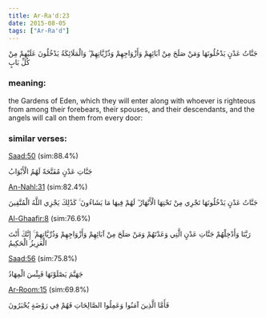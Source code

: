 ```yaml
---
title: Ar-Ra'd:23
date: 2015-08-05
tags: ["Ar-Ra'd"]
---
```

جَنَّاتُ عَدْنٍ يَدْخُلُونَهَا وَمَنْ صَلَحَ مِنْ آبَائِهِمْ وَأَزْوَاجِهِمْ وَذُرِّيَّاتِهِمْ ۖ وَالْمَلَائِكَةُ يَدْخُلُونَ عَلَيْهِمْ مِنْ كُلِّ بَابٍ
### meaning: 
the Gardens of Eden, which they will enter along with whoever is righteous from among their forebears, their spouses, and their descendants, and the angels will call on them from every door:
### similar verses: 

[Saad:50](/38/50) (sim:88.4%)

جَنَّاتِ عَدْنٍ مُفَتَّحَةً لَهُمُ الْأَبْوَابُ

[An-Nahl:31](/16/31) (sim:82.4%)

جَنَّاتُ عَدْنٍ يَدْخُلُونَهَا تَجْرِي مِنْ تَحْتِهَا الْأَنْهَارُ ۖ لَهُمْ فِيهَا مَا يَشَاءُونَ ۚ كَذَٰلِكَ يَجْزِي اللَّهُ الْمُتَّقِينَ

[Al-Ghaafir:8](/40/8) (sim:76.6%)

رَبَّنَا وَأَدْخِلْهُمْ جَنَّاتِ عَدْنٍ الَّتِي وَعَدْتَهُمْ وَمَنْ صَلَحَ مِنْ آبَائِهِمْ وَأَزْوَاجِهِمْ وَذُرِّيَّاتِهِمْ ۚ إِنَّكَ أَنْتَ الْعَزِيزُ الْحَكِيمُ

[Saad:56](/38/56) (sim:75.8%)

جَهَنَّمَ يَصْلَوْنَهَا فَبِئْسَ الْمِهَادُ

[Ar-Room:15](/30/15) (sim:69.8%)

فَأَمَّا الَّذِينَ آمَنُوا وَعَمِلُوا الصَّالِحَاتِ فَهُمْ فِي رَوْضَةٍ يُحْبَرُونَ
